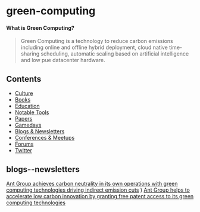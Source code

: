 # green-computing

#### What is Green Computing?

> Green Computing is a technology to reduce  carbon emissions including online and offline hybrid deployment, cloud native time-sharing scheduling, automatic scaling based on artificial intelligence and low pue datacenter hardware.

 ## Contents
  - [Culture](#culture)
  - [Books](#books)
  - [Education](#education)
  - [Notable Tools](#notable-tools)
  - [Papers](#papers)
  - [Gamedays](#gamedays)
  - [Blogs & Newsletters](#blogs--newsletters)
  - [Conferences & Meetups](#conferences--meetups)
  - [Forums](#forums)
  - [Twitter](#twitter)


## blogs--newsletters

[Ant Group achieves carbon neutrality in its own operations with green computing technologies driving indirect emission cuts](https://www.antgroup.com/en/news-media/press-releases/2022-04-19-18-00)
)
[Ant Group helps to accelerate low carbon innovation by granting free patent access to its green computing technologies](https://www.antgroup.com/en/news-media/press-releases/2022-04-21-16-00)
